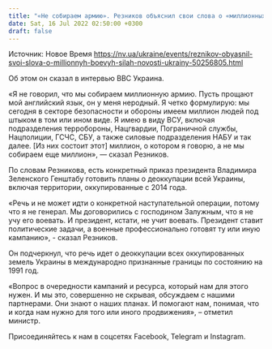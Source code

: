 ```yaml
---
title: "«Не собираем армию». Резников объяснил свои слова о «миллионных боевых силах» для деоккупации юга"
date: Sat, 16 Jul 2022 02:50:00 +0300
draft: false
---
```

Источник: Новое Время https://nv.ua/ukraine/events/reznikov-obyasnil-svoi-slova-o-millionnyh-boevyh-silah-novosti-ukrainy-50256805.html


Об этом он сказал в интервью BBC Украина.

«Я не говорил, что мы собираем миллионную армию. Пусть прощают мой английский язык, он у меня неродный. Я четко формулирую: мы сегодня в секторе безопасности и обороны имеем миллион людей под штыком в том или ином виде. Я имею в виду ВСУ, включая подразделения терробороны, Нацгвардии, Пограничной службы, Нацполиции, ГСЧС, СБУ, а также силовые подразделения НАБУ и так далее. [Из них состоит этот] миллион, о котором я говорю, а не мы собираем еще миллион», — сказал Резников.

По словам Резникова, есть конкретный приказ президента Владимира Зеленского Генштабу готовить планы о деоккупации всей Украины, включая территории, оккупированные с 2014 года.

«Речь и не может идти о конкретной наступательной операции, потому что я не генерал. Мы договорились с господином Залужным, что я не учу его воевать. И президент, кстати, не учит воевать. Президент ставит политические задачи, а военные профессионально готовят ту или иную кампанию», - сказал Резников.

Он подчеркнул, что речь идет о деоккупации всех оккупированных земель Украины в международно признанные границы по состоянию на 1991 год.

«Вопрос в очередности кампаний и ресурса, который нам для этого нужен. И мы это, совершенно не скрывая, обсуждаем с нашими партнерами. Они знают о наших планах. И помогают нам, понимая, что и когда нам нужно для того или иного продвижения», – отметил министр.

Присоединяйтесь к нам в соцсетях Facebook, Telegram и Instagram.
